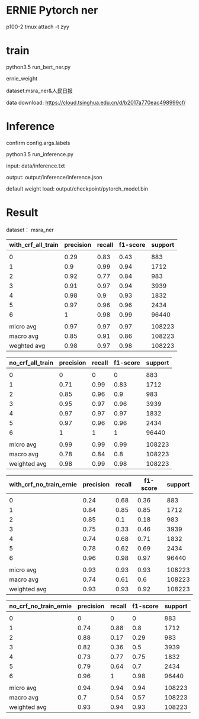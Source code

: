 # ERNIE Pytorch ner 

p100-2 tmux attach -t zyy

# train

python3.5 run_bert_ner.py

ernie_weight

dataset:msra_ner&人民日报

data download: https://cloud.tsinghua.edu.cn/d/b2017a770eac498999cf/

# Inference

confirm config.args.labels

python3.5 run_inference.py

input: data/inference.txt 

output: output/inference/inference.json

default weight load: output/checkpoint/pytorch_model.bin


# Result 

dataset： msra_ner

| with_crf_all_train | precision | recall | f1-score | support |
| ------------------ | --------- | ------ | -------- | ------- |
|                    |           |        |          |         |
| 0                  | 0.29      | 0.83   | 0.43     | 883     |
| 1                  | 0.9       | 0.99   | 0.94     | 1712    |
| 2                  | 0.92      | 0.77   | 0.84     | 983     |
| 3                  | 0.91      | 0.97   | 0.94     | 3939    |
| 4                  | 0.98      | 0.9    | 0.93     | 1832    |
| 5                  | 0.97      | 0.96   | 0.96     | 2434    |
| 6                  | 1         | 0.98   | 0.99     | 96440   |
|                    |           |        |          |         |
| micro avg          | 0.97      | 0.97   | 0.97     | 108223  |
| macro avg          | 0.85      | 0.91   | 0.86     | 108223  |
| weghted avg        | 0.98      | 0.97   | 0.98     | 108223  |


  | no_crf_all_train | precision | recall | f1-score | support |
| ---------------- | --------- | ------ | -------- | ------- |
|                  |           |        |          |         |
| 0                | 0         | 0      | 0        | 883     |
| 1                | 0.71      | 0.99   | 0.83     | 1712    |
| 2                | 0.85      | 0.96   | 0.9      | 983     |
| 3                | 0.95      | 0.97   | 0.96     | 3939    |
| 4                | 0.97      | 0.97   | 0.97     | 1832    |
| 5                | 0.97      | 0.96   | 0.96     | 2434    |
| 6                | 1         | 1      | 1        | 96440   |
|                  |           |        |          |         |
| micro avg        | 0.99      | 0.99   | 0.99     | 108223  |
| macro avg        | 0.78      | 0.84   | 0.8      | 108223  |
| weighted avg     | 0.98      | 0.99   | 0.98     | 108223  |

| with_crf_no_train_ernie | precision | recall | f1-score | support |
| ----------------------- | --------- | ------ | -------- | ------- |
|                         |           |        |          |         |
| 0                       | 0.24      | 0.68   | 0.36     | 883     |
| 1                       | 0.84      | 0.85   | 0.85     | 1712    |
| 2                       | 0.85      | 0.1    | 0.18     | 983     |
| 3                       | 0.75      | 0.33   | 0.46     | 3939    |
| 4                       | 0.74      | 0.68   | 0.71     | 1832    |
| 5                       | 0.78      | 0.62   | 0.69     | 2434    |
| 6                       | 0.96      | 0.98   | 0.97     | 96440   |
|                         |           |        |          |         |
| micro avg               | 0.93      | 0.93   | 0.93     | 108223  |
| macro avg               | 0.74      | 0.61   | 0.6      | 108223  |
| weighted avg            | 0.93      | 0.93   | 0.92     | 108223  |

| no_crf_no_train_ernie | precision | recall | f1-score | support |
| --------------------- | --------- | ------ | -------- | ------- |
|                       |           |        |          |         |
| 0                     | 0         | 0      | 0        | 883     |
| 1                     | 0.74      | 0.88   | 0.8      | 1712    |
| 2                     | 0.88      | 0.17   | 0.29     | 983     |
| 3                     | 0.82      | 0.36   | 0.5      | 3939    |
| 4                     | 0.73      | 0.77   | 0.75     | 1832    |
| 5                     | 0.79      | 0.64   | 0.7      | 2434    |
| 6                     | 0.96      | 1      | 0.98     | 96440   |
|                       |           |        |          |         |
| micro avg             | 0.94      | 0.94   | 0.94     | 108223  |
| macro avg             | 0.7       | 0.54   | 0.57     | 108223  |
| weighted avg          | 0.93      | 0.94   | 0.93     | 108223  |




